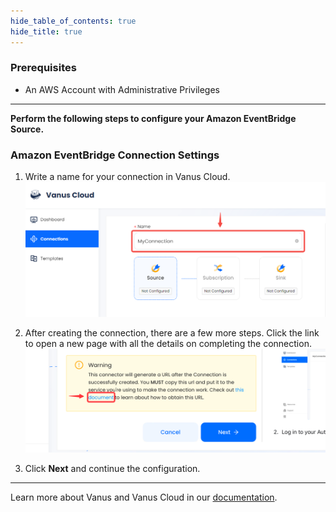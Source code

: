 ```yaml
--- 
hide_table_of_contents: true
hide_title: true
---
```


### Prerequisites

- An AWS Account with Administrative Privileges

---

**Perform the following steps to configure your Amazon EventBridge Source.**

### Amazon EventBridge Connection Settings

1. Write a name for your connection in Vanus Cloud.
   ![img.png](images/1.png) 
2. After creating the connection, there are a few more steps. Click the link to open a new page with all the details on completing the connection.
![](images/warning.png)

3. Click **Next** and continue the configuration.

---

Learn more about Vanus and Vanus Cloud in our [documentation](https://docs.vanus.ai).
